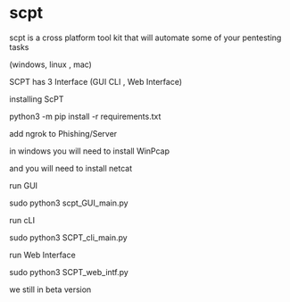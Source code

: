 # scpt
scpt is a cross platform   tool kit that will automate some of your pentesting tasks

(windows, linux , mac)


SCPT has 3 Interface (GUI CLI , Web Interface)

installing ScPT

python3 -m pip install -r requirements.txt

add ngrok to Phishing/Server

in windows you will need to install WinPcap

and you will need to install netcat



run GUI 

sudo python3 scpt_GUI_main.py 

run cLI

sudo python3 SCPT_cli_main.py 

run Web Interface

sudo python3 SCPT_web_intf.py


we still in beta version 
